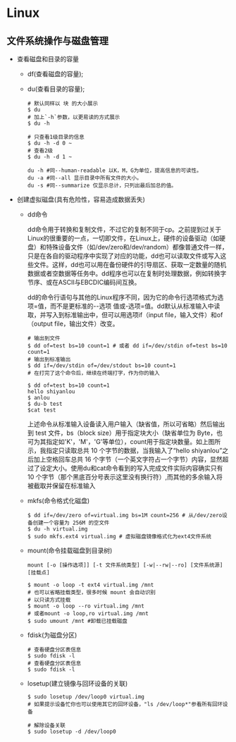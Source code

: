 # Linux
## 文件系统操作与磁盘管理
	
* 查看磁盘和目录的容量
	* df(查看磁盘的容量);
	* du(查看目录的容量);

		~~~
		# 默认同样以 块 的大小展示
		$ du 
		# 加上`-h`参数，以更易读的方式展示
		$ du -h

		# 只查看1级目录的信息
		$ du -h -d 0 ~
		# 查看2级
		$ du -h -d 1 ~

		du -h #同--human-readable 以K，M，G为单位，提高信息的可读性。
		du -a #同--all 显示目录中所有文件的大小。
		du -s #同--summarize 仅显示总计，只列出最后加总的值。
		~~~
* 创建虚拟磁盘(具有危险性，容易造成数据丢失)
	* dd命令
	
		dd命令用于转换和复制文件，不过它的复制不同于cp。之前提到过关于Linux的很重要的一点，一切即文件，在Linux上，硬件的设备驱动（如硬盘）和特殊设备文件（如/dev/zero和/dev/random）都像普通文件一样，只是在各自的驱动程序中实现了对应的功能，dd也可以读取文件或写入这些文件。这样，dd也可以用在备份硬件的引导扇区、获取一定数量的随机数据或者空数据等任务中。dd程序也可以在复制时处理数据，例如转换字节序、或在ASCII与EBCDIC编码间互换。
		
		dd的命令行语句与其他的Linux程序不同，因为它的命令行选项格式为选项=值，而不是更标准的--选项 值或-选项=值。dd默认从标准输入中读取，并写入到标准输出中，但可以用选项if（input file，输入文件）和of（output file，输出文件）改变。

		~~~
		# 输出到文件
		$ dd of=test bs=10 count=1 # 或者 dd if=/dev/stdin of=test bs=10 count=1
		# 输出到标准输出
		$ dd if=/dev/stdin of=/dev/stdout bs=10 count=1
		# 在打完了这个命令后，继续在终端打字，作为你的输入
		~~~

		~~~
		$ dd of=test bs=10 count=1
		hello shiyanlou
		$ anlou
		$ du-b test
		$cat test
		~~~

		上述命令从标准输入设备读入用户输入（缺省值，所以可省略）然后输出到 test 文件，bs（block size）用于指定块大小（缺省单位为 Byte，也可为其指定如'K'，'M'，'G'等单位），count用于指定块数量。如上图所示，我指定只读取总共 10 个字节的数据，当我输入了“hello shiyanlou”之后加上空格回车总共 16 个字节（一个英文字符占一个字节）内容，显然超过了设定大小。使用du和cat命令看到的写入完成文件实际内容确实只有 10 个字节（那个黑底百分号表示这里没有换行符）,而其他的多余输入将被截取并保留在标准输入

   	* mkfs(命令格式化磁盘)
		~~~
		$ dd if=/dev/zero of=virtual.img bs=1M count=256 # 从/dev/zero设备创建一个容量为 256M 的空文件
		$ du -h virtual.img
		$ sudo mkfs.ext4 virtual.img # 虚拟磁盘镜像格式化为ext4文件系统
		~~~

	* mount(命令挂载磁盘到目录树)

		~~~
		mount [-o [操作选项]] [-t 文件系统类型] [-w|--rw|--ro] [文件系统源] [挂载点]
		~~~

		~~~
		$ mount -o loop -t ext4 virtual.img /mnt 
		# 也可以省略挂载类型，很多时候 mount 会自动识别
		# 以只读方式挂载
		$ mount -o loop --ro virtual.img /mnt
		# 或者mount -o loop,ro virtual.img /mnt
		$ sudo umount /mnt #卸载已挂载磁盘
		~~~
	* fdisk(为磁盘分区)
		
		~~~
		# 查看硬盘分区表信息
		$ sudo fdisk -l
		# 查看硬盘分区表信息
		$ sudo fdisk -l
		~~~
	*  losetup(建立镜像与回环设备的关联)
		~~~
		$ sudo losetup /dev/loop0 virtual.img
		# 如果提示设备忙你也可以使用其它的回环设备，"ls /dev/loop*"参看所有回环设备

		# 解除设备关联
		$ sudo losetup -d /dev/loop0
		~~~

